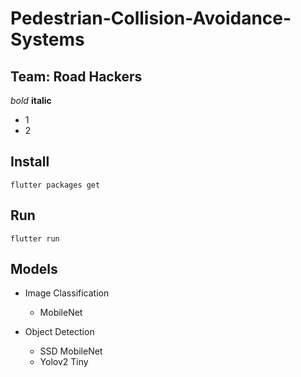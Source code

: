 # Pedestrian-Collision-Avoidance-Systems
## Team: Road Hackers

*bold*
**italic**
* 1
* 2

## Install 

```
flutter packages get
```

## Run

```
flutter run
```

## Models

- Image Classification
  - MobileNet

- Object Detection
  - SSD MobileNet
  - Yolov2 Tiny

